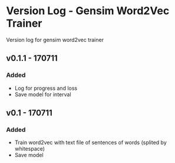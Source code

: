 # Version Log - Gensim Word2Vec Trainer

Version log for gensim word2vec trainer

## v0.1.1 - 170711

### Added
- Log for progress and loss
- Save model for interval

## v0.1 - 170711

### Added
- Train word2vec with text file of sentences of words (splited by whitespace)
- Save model
